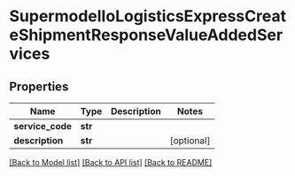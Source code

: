 # SupermodelIoLogisticsExpressCreateShipmentResponseValueAddedServices

## Properties
Name | Type | Description | Notes
------------ | ------------- | ------------- | -------------
**service_code** | **str** |  | 
**description** | **str** |  | [optional] 

[[Back to Model list]](../README.md#documentation-for-models) [[Back to API list]](../README.md#documentation-for-api-endpoints) [[Back to README]](../README.md)

